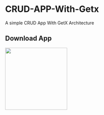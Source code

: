 # CRUD-APP-With-Getx

A simple CRUD App With GetX Architecture

## Download App 
<a href="https://github.com/kirankamal455/CRUD-APP/releases/download/v1.0.0-alpha/CrudApp.apk"><img src="https://playerzon.com/asset/download.png" width="200"></img></a>


